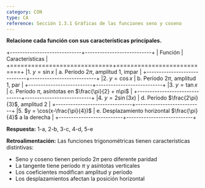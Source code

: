 ```yaml
---
category: CON
type: CA
reference: Sección 1.3.1 Gráficas de las funciones seno y coseno
---
```


**Relacione cada función con sus características principales.**

+-----------------------------+---------------------------+
| Función                     | Características           |
+=============================+===========================+
|1. $y = \sin x$               | a. Período $2\pi$, amplitud 1, impar |
+-----------------------------+---------------------------+
|2. $y = \cos x$               | b. Período $2\pi$, amplitud 1, par |
+--------------------------+---------------------------+
|3. $y = \tan x$               | c. Período $\pi$, asíntotas en $\frac{\pi}{2} + n\pi$ |
+-------------------------------+---------------------------+
|4. $y = 2\sin(3x)$            | d. Período $\frac{2\pi}{3}$, amplitud 2 |
+-------------------------------+---------------------------+
|5. $y = \cos(x-\frac{\pi}{4})$ | e. Desplazamiento horizontal $\frac{\pi}{4}$ a la derecha |
+--------------------------+---------------------------+

**Respuesta:** 1-a, 2-b, 3-c, 4-d, 5-e

**Retroalimentación:**
Las funciones trigonométricas tienen características distintivas:
- Seno y coseno tienen período $2\pi$ pero diferente paridad
- La tangente tiene período $\pi$ y asíntotas verticales
- Los coeficientes modifican amplitud y período
- Los desplazamientos afectan la posición horizontal

